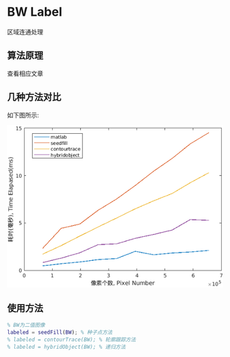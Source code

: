 # BW Label

区域连通处理

## 算法原理

查看相应文章

## 几种方法对比

如下图所示:

![几种方法对比](https://github.com/yfor1008/image_processing_as_you_know_it/blob/master/bw_label/src/time_elapased_cmp.png?raw=true)

## 使用方法

```matlab
% BW为二值图像
labeled = seedFill(BW); % 种子点方法
% labeled = contourTrace(BW); % 轮廓跟踪方法
% labeled = hybridObject(BW); % 递归方法
```

